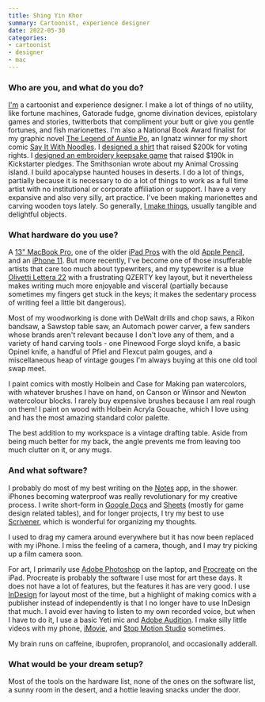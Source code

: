 ```yaml
---
title: Shing Yin Khor
summary: Cartoonist, experience designer
date: 2022-05-30
categories:
- cartoonist
- designer
- mac
---
```


### Who are you, and what do you do?

[I'm](https://shingkhor.com/ "Shing's website.") a cartoonist and experience designer. I make a lot of things of no utility, like fortune machines, Gatorade fudge, gnome divination devices, epistolary games and stories, twitterbots that compliment your butt or give you gentle fortunes, and fish marionettes. I'm also a National Book Award finalist for my graphic novel [The Legend of Auntie Po](https://bookshop.org/books/the-legend-of-auntie-po-9780525554899/9780525554899 "Shing's graphic novel."), an Ignatz winner for my short comic [Say It With Noodles](https://catapult.co/stories/say-it-with-noodles-a-comic-about-food-and-language "Shing's comic about her grandmother."). I [designed a shirt](https://blog.threadless.com/four-seasons-total-landscaping-tee-by-shing-yin-khor/ "A Threadless post about Shing's Four Seasons Total Landscaping shirt.") that raised $200k for voting rights. I [designed an embroidery keepsake game](https://www.kickstarter.com/projects/shing/a-mending "Shing's embroidery game on Kickstarter.") that raised $190k in Kickstarter pledges. The Smithsonian wrote about my Animal Crossing island. I build apocalypse haunted houses in deserts. I do a lot of things, partially because it is necessary to do a lot of things to work as a full time artist with no institutional or corporate affiliation or support. I have a very expansive and also very silly, art practice. I've been making marionettes and carving wooden toys lately. So generally, [I make things](https://www.threeeyedrat.com/ "Shing's art website."), usually tangible and delightful objects.

### What hardware do you use?

A [13" MacBook Pro][macbook-pro], one of the older [iPad Pros][ipad-pro] with the old [Apple Pencil][pencil], and an [iPhone 11][iphone-11]. But more recently, I've become one of those insufferable artists that care too much about typewriters, and my typewriter is a blue [Olivetti Lettera 22][lettera-22] with a frustrating QZERTY key layout, but it nevertheless makes writing much more enjoyable and visceral (partially because sometimes my fingers get stuck in the keys; it makes the sedentary process of writing feel a little bit dangerous). 

Most of my woodworking is done with DeWalt drills and chop saws, a Rikon bandsaw, a Sawstop table saw, an Automach power carver, a few sanders whose brands aren't relevant because I don't love any of them, and a variety of hand carving tools - one Pinewood Forge sloyd knife, a basic Opinel knife, a handful of Pfiel and Flexcut palm gouges, and a miscellaneous heap of vintage gouges I'm always buying at this one old tool swap meet. 

I paint comics with mostly Holbein and Case for Making pan watercolors, with whatever brushes I have on hand, on Canson or Winsor and Newton watercolour blocks. I rarely buy expensive brushes because I am real rough on them! I paint on wood with Holbein Acryla Gouache, which I love using and has the most amazing standard color palette.

The best addition to my workspace is a vintage drafting table. Aside from being much better for my back, the angle prevents me from leaving too much clutter on it, or any mugs.

### And what software?

I probably do most of my best writing on the [Notes][notes-ios] app, in the shower. iPhones becoming waterproof was really revolutionary for my creative process. I write short-form in [Google Docs][google-docs] and [Sheets][google-sheets] (mostly for game design related tables), and for longer projects, I try my best to use [Scrivener][], which is wonderful for organizing my thoughts.

I used to drag my camera around everywhere but it has now been replaced with my iPhone. I miss the feeling of a camera, though, and I may try picking up a film camera soon.

For art, I primarily use [Adobe Photoshop][photoshop] on the laptop, and [Procreate][procreate-ios] on the iPad. Procreate is probably the software I use most for art these days. It does not have a lot of features, but the features it has are very good. I use [InDesign][] for layout most of the time, but a highlight of making comics with a publisher instead of independently is that I no longer have to use InDesign that much. I avoid ever having to listen to my own recorded voice, but when I have to do it, I use a basic Yeti mic and [Adobe Audition][audition]. I make silly little videos with my phone, [iMovie][imovie-ios], and [Stop Motion Studio][stop-motion-studio-ios] sometimes. 

My brain runs on caffeine, ibuprofen, propranolol, and occasionally adderall.

### What would be your dream setup?

Most of the tools on the hardware list, none of the ones on the software list, a sunny room in the desert, and a hottie leaving snacks under the door.

[audition]: https://creative.adobe.com/products/audition "An audio editing software suite."
[google-docs]: https://en.wikipedia.org/wiki/Google_Docs "A web-based office suite."
[google-sheets]: https://www.google.com/sheets/about/ "Online spreadsheet software."
[imovie-ios]: http://web.archive.org/web/20221226115941/https://apps.apple.com/us/app/imovie/id377298193 "A movie making app."
[indesign]: https://www.adobe.com/products/indesign.html "A desktop/web publishing application."
[ipad-pro]: https://en.wikipedia.org/wiki/IPad_Pro "An iOS tablet."
[iphone-11]: https://en.wikipedia.org/wiki/IPhone_11 "A 6.06 inch iOS smartphone."
[lettera-22]: https://en.wikipedia.org/wiki/Olivetti_Lettera_22 "A portable typewriter."
[macbook-pro]: https://www.apple.com/macbook-pro/ "A laptop."
[notes-ios]: https://en.wikipedia.org/wiki/Notes_(application) "A built-in note-taking app."
[pencil]: http://wetransfer.com/pencil "An iPad stylus."
[photoshop]: https://www.adobe.com/products/photoshop.html "A bitmap image editor."
[procreate-ios]: https://apps.apple.com/us/app/procreate/id425073498 "A powerful illustration app."
[scrivener]: http://web.archive.org/web/20190626125457/http://www.literatureandlatte.com:80/scrivener.php? "A Mac text editor aimed at writers."
[stop-motion-studio-ios]: https://apps.apple.com/us/app/stop-motion-studio/id441651297 "A stop motion movie making app."
